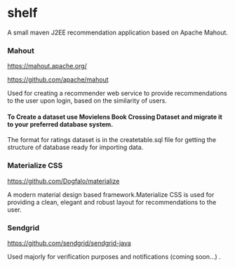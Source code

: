 # shelf
A small maven J2EE recommendation application based on Apache Mahout.

### Mahout

https://mahout.apache.org/

https://github.com/apache/mahout

Used for creating a recommender web service to provide recommendations to the user upon login, based on the similarity of users.


#### To Create a dataset use Movielens Book Crossing Dataset and migrate it to your preferred database system.
The format for ratings dataset is in the createtable.sql file for getting the structure of database ready for importing data.

### Materialize CSS

https://github.com/Dogfalo/materialize

A modern material design based framework.Materialize CSS is used for providing a clean, elegant and robust layout for recommendations to the user.

### Sendgrid

https://github.com/sendgrid/sendgrid-java

Used majorly for verification purposes and notifications (coming soon...) .
